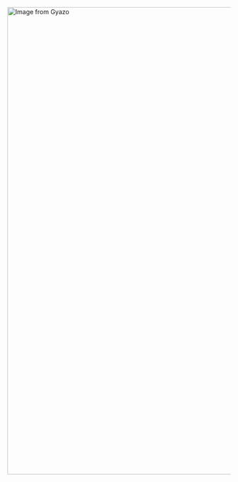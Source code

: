 <a href="https://gyazo.com/75e411f448afce6f3d03d51dace57ff0"><img src="https://i.gyazo.com/75e411f448afce6f3d03d51dace57ff0.png" alt="Image from Gyazo" width="1055"/></a>

